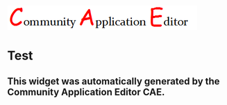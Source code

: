 ![CAE](https://github.com/PhilCAEOrg/frontendComponent-208/blob/gh-pages/img/logo.png)  

Test
===================


This widget was automatically generated by the Community Application Editor CAE.  
---------------
